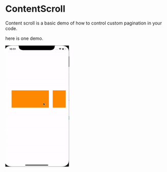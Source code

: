 # ContentScroll

Content scroll is a basic demo of how to control custom pagination in your code. 

here is one demo. 

<img src="https://github.com/Nautiyalsachin/ContentScroll/blob/master/ezgif.com-video-to-gif-3.gif" width="200" height="380" />
